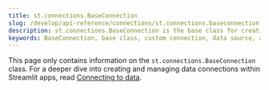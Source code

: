 ```yaml
---
title: st.connections.BaseConnection
slug: /develop/api-reference/connections/st.connections.baseconnection
description: st.connections.BaseConnection is the base class for creating custom connections to data sources and APIs.
keywords: BaseConnection, base class, custom connection, data source, api, connection, extend, inheritance, custom
---
```


<Tip>

This page only contains information on the `st.connections.BaseConnection` class. For a deeper dive into creating and managing data connections within Streamlit apps, read [Connecting to data](/develop/concepts/connections/connecting-to-data).

</Tip>

<Autofunction function="streamlit.connections.BaseConnection" oldName="streamlit.connections.ExperimentalBaseConnection" />

<Autofunction function="streamlit.connections.BaseConnection.reset" oldName="streamlit.connections.ExperimentalBaseConnection.reset" />
